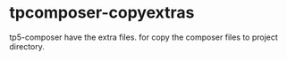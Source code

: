 # tpcomposer-copyextras
tp5-composer have the extra files. for copy the composer files to project directory.
